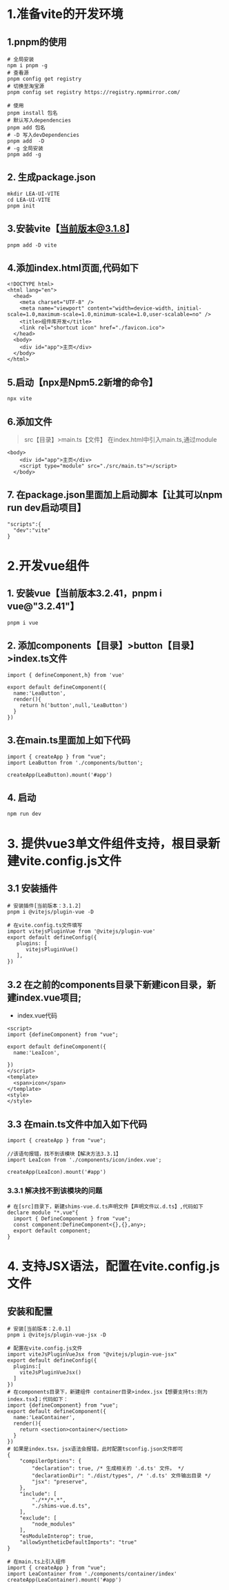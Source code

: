 # 1.准备vite的开发环境
## 1.pnpm的使用

  ```
  # 全局安装
  npm i pnpm -g
  # 查看源
  pnpm config get registry
  # 切换至淘宝源
  pnpm config set registry https://registry.npmmirror.com/

  # 使用
  pnpm install 包名
  # 默认写入dependencies
  pnpm add 包名
  # -D 写入devDependencies
  pnpm add  -D
  # -g 全局安装
  pnpm add -g
  ```
## 2. 生成package.json

```
mkdir LEA-UI-VITE
cd LEA-UI-VITE
pnpm init
```
## 3.安装vite【当前版本@3.1.8】

```
pnpm add -D vite
```
## 4.添加index.html页面,代码如下

```
<!DOCTYPE html>
<html lang="en">
  <head>
    <meta charset="UTF-8" />
    <meta name="viewport" content="width=device-width, initial-scale=1.0,maximum-scale=1.0,minimum-scale=1.0,user-scalable=no" />
    <title>组件库开发</title>
    <link rel="shortcut icon" href="./favicon.ico">
  </head>
  <body>
    <div id="app">主页</div>
  </body>
</html>
```
## 5.启动【npx是Npm5.2新增的命令】

```
npx vite
```
## 6.添加文件

> src【目录】>main.ts【文件】
> 在index.html中引入main.ts,通过module
```
<body>
    <div id="app">主页</div>
    <script type="module" src="./src/main.ts"></script>
  </body>
```
## 7. 在package.json里面加上启动脚本【让其可以npm run dev启动项目】

```
"scripts":{
  "dev":"vite"
}
```
# 2.开发vue组件
## 1. 安装vue【当前版本3.2.41，pnpm i vue@"3.2.41"】

```
pnpm i vue
```
## 2. 添加components【目录】>button【目录】>index.ts文件

```
import { defineComponent,h} from 'vue'
  
export default defineComponent({
  name:'LeaButton',
  render(){
    return h('button',null,'LeaButton')
  }
})
```
## 3.在main.ts里面加上如下代码

```
import { createApp } from "vue";
import LeaButton from './components/button';

createApp(LeaButton).mount('#app')
```

## 4. 启动
```
npm run dev
```

# 3. 提供vue3单文件组件支持，根目录新建vite.config.js文件
## 3.1 安装插件
```
# 安装插件[当前版本：3.1.2]
pnpm i @vitejs/plugin-vue -D

# 在vite.config.ts文件填写
import vitejsPluginVue from '@vitejs/plugin-vue'
export default defineConfig({
   plugins: [
      vitejsPluginVue()
   ],
})

```

## 3.2 在之前的components目录下新建icon目录，新建index.vue项目;
- index.vue代码
```
<script>
import {defineComponent} from "vue";

export default defineComponent({
  name:'LeaIcon',
  
})
</script>
<template>
  <span>icon</span>
</template>
<style>
</style>

```
## 3.3 在main.ts文件中加入如下代码
```
import { createApp } from "vue";

//该语句报错，找不到该模块【解决方法3.3.1】
import LeaIcon from './components/icon/index.vue';

createApp(LeaIcon).mount('#app')
```
### 3.3.1 解决找不到该模块的问题
```
# 在[src]目录下，新建shims-vue.d.ts声明文件【声明文件以.d.ts】,代码如下
declare module "*.vue"{
  import { DefineComponent } from "vue";
  const component:DefineComponent<{},{},any>;
  export default component;
}
```

# 4. 支持JSX语法，配置在vite.config.js文件
## 安装和配置
```
# 安装[当前版本：2.0.1]
pnpm i @vitejs/plugin-vue-jsx -D

# 配置在vite.config.js文件
import viteJsPluginVueJsx from "@vitejs/plugin-vue-jsx"
export default defineConfig({
  plugins:[
    viteJsPluginVueJsx()
  ]
})
# 在components目录下，新建组件 container目录>index.jsx【想要支持ts:则为index.tsx】；代码如下：
import {defineComponent} from "vue";
export default defineComponent({
  name:'LeaContainer',
  render(){
    return <section>container</section>
  }
})
# 如果是index.tsx，jsx语法会报错，此时配置tsconfig.json文件即可
{
    "compilerOptions": {
        "declaration": true, /* 生成相关的 '.d.ts' 文件。 */
        "declarationDir": "./dist/types", /* '.d.ts' 文件输出目录 */
        "jsx": "preserve",
    },
    "include": [
        "./**/*.*",
        "./shims-vue.d.ts",
    ],
    "exclude": [
        "node_modules"
    ],
    "esModuleInterop": true,
    "allowSyntheticDefaultImports": "true"
}

# 在main.ts上引入组件
import { createApp } from "vue";
import LeaContainer from './components/container/index'
createApp(LeaContainer).mount('#app')
```



